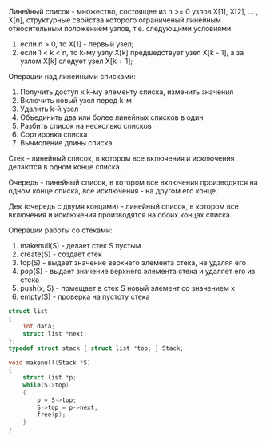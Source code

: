 Линейный список - множество, состоящее из n >= 0 узлов X[1], X[2], ... , X[n], структурные свойства которого ограниченый линейным относительным положением узлов, т.е. следующими условиями:
1) если n > 0, то X[1] - первый узел;
2) если 1 < k < n, то k-му узлу X[k] предшедствует узел X[k - 1], а за узлом X[k] следует узел X[k + 1];

Операции над линейными списками:
1) Получить доступ к k-му элементу списка, изменить значения
2) Включить новый узел перед k-м
3) Удалить k-й узел
4) Объединить два или более линейных списков в один
5) Разбить список на несколько списков
6) Сортировка списка
7) Вычисление длины списка

Стек - линейный список, в котором все включения и исключения делаются в одном конце списка.

Очередь - линейный список, в котором все включения производятся на одном конце списка, все исключения - на другом его конце.

Дек (очередь с двумя концами) - линейный список, в котором все включения и исключения производятся на обоих концах списка.

Операции работы со стеками:
1) makenull(S) - делает стек S пустым
2) create(S) - создает стек
3) top(S) - выдает значение верхнего элемента стека, не удаляя его
4) pop(S) - выдает значение верхнего элемента стека и удаляет его из стека
5) push(x, S) - помещает в стек S новый элемент со значением x
6) empty(S) - проверка на пустоту стека

```cpp
struct list
{
    int data;
    struct list *next;
};
typedef struct stack { struct list *top; } Stack;

void makenull(Stack *S)
{
    struct list *p;
    while(S->top)
    {
        p = S->top;
        S->top = p->next;
        free(p);
    }
}

```